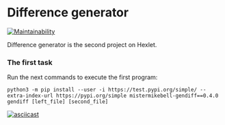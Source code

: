 # Difference generator

[![Maintainability](https://api.codeclimate.com/v1/badges/763d93e1f69357e50e8a/maintainability)](https://codeclimate.com/github/mistermikebell/python-project-lvl2/maintainability)

Difference generator is the second project on Hexlet.

### The first task
Run the next commands to execute the first program:
```
python3 -m pip install --user -i https://test.pypi.org/simple/ --extra-index-url https://pypi.org/simple mistermikebell-gendiff==0.4.0
gendiff [left_file] [second_file]
```
    
[![asciicast](https://asciinema.org/a/X0n95xX4LWnFGafnotHcQlHoF.svg)](https://asciinema.org/a/X0n95xX4LWnFGafnotHcQlHoF)
